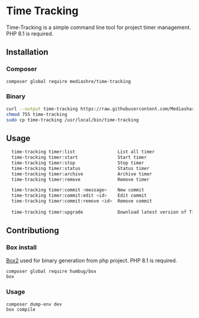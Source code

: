 # Time Tracking
Time-Tracking is a simple command line tool for project timer management. PHP 8.1 is required.
## Installation
### Composer
```bash
composer global require mediashre/time-tracking
```
### Binary
```bash
curl --output time-tracking https://raw.githubusercontent.com/Mediashare/time-tracking/master/time-tracking
chmod 755 time-tracking
sudo cp time-tracking /usr/local/bin/time-tracking
```
## Usage
```bash
  time-tracking timer:list                List all timer
  time-tracking timer:start               Start timer
  time-tracking timer:stop                Stop timer
  time-tracking timer:status              Status timer
  time-tracking timer:archive             Archive timer
  time-tracking timer:remove              Remove timer

  time-tracking timer:commit <message>    New commit
  time-tracking timer:commit:edit <id>    Edit commit
  time-tracking timer:commit:remove <id>  Remove commit
  
  time-tracking timer:upgrade             Download latest version of Time Tracking
```
## Contributiong
### Box install
[Box2](https://github.com/box-project/box) used for binary generation from php project. PHP 8.1 is required.
```bash
composer global require humbug/box
box
```
### Usage
```bash
composer dump-env dev
box compile
```
